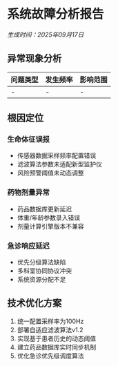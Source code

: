 ﻿# 系统故障分析报告
*生成时间：2025年09月17日*

## 异常现象分析
| 问题类型 | 发生频率 | 影响范围 |
|----------|----------|----------|
| - | - | - |

## 根因定位
### 生命体征误报
- 传感器数据采样频率配置错误
- 滤波算法参数未适配新型监护仪
- 风险预警阈值未动态调整

### 药物剂量异常
- 药品数据库更新延迟
- 体重/年龄参数录入错误
- 剂量计算引擎版本不兼容

### 急诊响应延迟
- 优先分级算法缺陷
- 多科室协同协议冲突
- 系统资源分配不足

## 技术优化方案
1. 统一配置采样率为100Hz
2. 部署自适应滤波算法v1.2
3. 实现基于患者历史的动态阈值
4. 建立药品数据库实时同步机制
5. 优化急诊优先级调度算法
